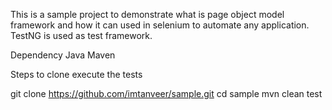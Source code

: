 This is a sample project to demonstrate what is page object model framework and how it can used in selenium to automate any application. TestNG is used as test framework.

Dependency Java Maven

Steps to clone execute the tests

git clone https://github.com/imtanveer/sample.git
cd sample
mvn clean test
